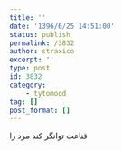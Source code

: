```yaml
---
title: ''
date: '1396/6/25 14:51:00'
status: publish
permalink: /3832
author: straxico
excerpt: ''
type: post
id: 3832
category:
    - tytomood
tag: []
post_format: []
---
```

قناعت توانگر کند مرد را